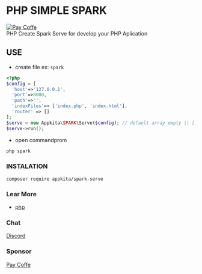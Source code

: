 # PHP SIMPLE SPARK

<a href="https://sponsor.app-kita.net" target="_blank"><img src="https://img.shields.io/github/sponsors/gunantos?logo=gunantos&style=for-the-badge" title="Pay Coffe" /></a><br>
PHP Create Spark Serve for develop your PHP Aplication<br>

## USE

- create file ex: `spark`

```php
<?php
$config = [
  'host'=>'127.0.0.1',
  'port'=>8080,
  'path'=>'',
  'indexFiles'=> ['index.php', 'index.html'],
  'router' => []
];
$serve = new Appkita\SPARK\Serve($config); // default array empty || []
$serve->run();
```

- open commandprom

```sh
php spark
```

### INSTALATION

`composer require appkita/spark-serve`

### Lear More

- [php](https://www.php.net/manual/en)

### Chat

[Discord](https://discord.gg/bXUWCSaw)

### Sponsor

[Pay Coffe](https://sponsor.app-kita.net)
